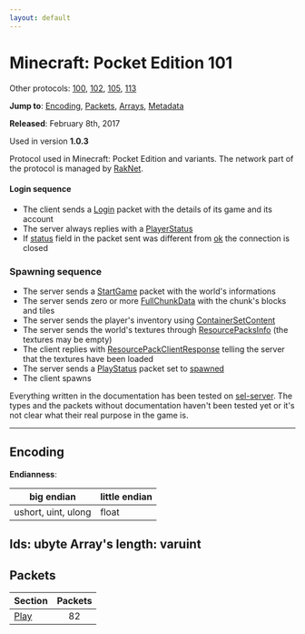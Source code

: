 ```yaml
---
layout: default
---
```


# Minecraft: Pocket Edition 101

Other protocols: [100](./pocket101), [102](./pocket101), [105](./pocket101), [113](./pocket101)

**Jump to**: [Encoding](#encoding), [Packets](#packets), [Arrays](pocket101/arrays), [Metadata](pocket101/metadata)

**Released**: February 8th, 2017

Used in version **1.0.3**

Protocol used in Minecraft: Pocket Edition and variants. The network part of the protocol is managed by [RakNet](../raknet/8.html).

#### Login sequence
+ The client sends a [Login](#play_login) packet with the details of its game and its account
+ The server always replies with a [PlayerStatus](#play_play-status)
+ If [status](#play_play-status_status) field in the packet sent was different from [ok](#play_play-status_status_ok) the connection is closed

### Spawning sequence
+ The server sends a [StartGame](#play_start-game) packet with the world's informations
+ The server sends zero or more [FullChunkData](#play_full-chunk-data) with the chunk's blocks and tiles
+ The server sends the player's inventory using [ContainerSetContent](#play_container-set-content)
+ The server sends the world's textures through [ResourcePacksInfo](#play_resource-packs-info) (the textures may be empty)
+ The client replies with [ResourcePackClientResponse](#play_resource-pack-client-response) telling the server that the textures have been loaded
+ The server sends a [PlayStatus](#play_play-status) packet set to [spawned](#play_play-status_status_spawned)
+ The client spawns

Everything written in the documentation has been tested on [sel-server](https://github.com/sel-project/sel-server). The types and the packets without documentation haven't been tested yet or it's not clear what their real purpose in the game is.

-----
## Encoding

**Endianness**:

big endian | little endian
---|---
ushort, uint, ulong | float
**Ids**: ubyte
**Array's length**: varuint
-----
## Packets

Section | Packets
---|:---:
[Play](pocket101/play) | 82
